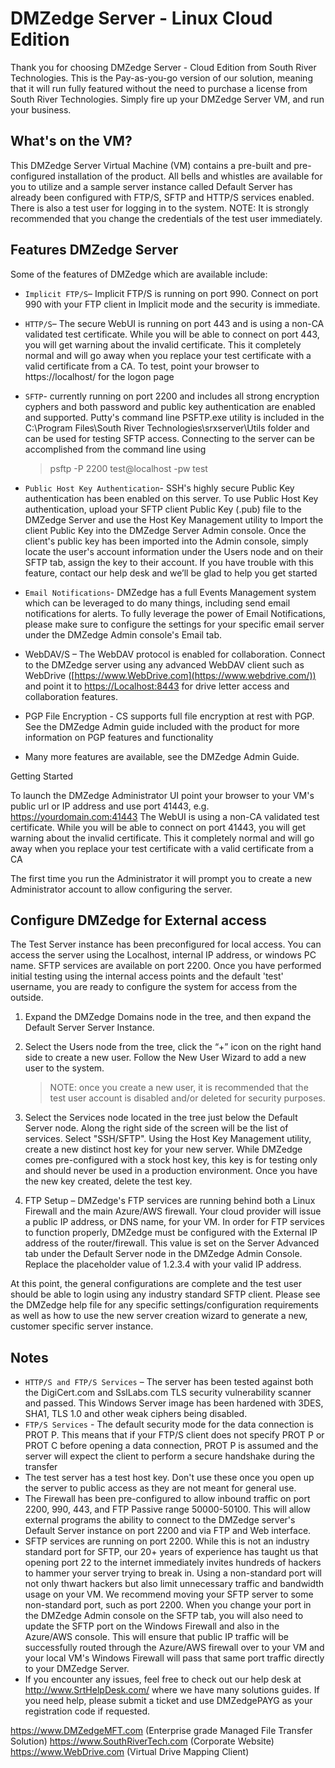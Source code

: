 # DMZedge Server - Linux Cloud Edition

Thank you for choosing DMZedge Server - Cloud Edition from South River Technologies. This is the Pay-as-you-go version of our solution, meaning that it will run fully featured without the need to purchase a license from South River Technologies. Simply fire up your DMZedge Server VM, and run your business.

## What's on the VM?

This DMZedge Server Virtual Machine (VM) contains a pre-built and pre-configured installation of the product. All bells and whistles are available for you to utilize and a sample server instance called Default Server has already been configured with FTP/S, SFTP and HTTP/S services enabled. There is also a test user for logging in to the system. NOTE: It is strongly recommended that you change the credentials of the test user immediately.

## Features DMZedge Server

Some of the features of DMZedge which are available include:

- `Implicit FTP/S`– Implicit FTP/S is running on port 990. Connect on port 990 with your FTP client in Implicit mode and the security is immediate.
- `HTTP/S`– The secure WebUI is running on port 443 and is using a non-CA validated test certificate. While you will be able to connect on port 443, you will get warning about the invalid certificate. This it completely normal and will go away when you replace your test certificate with a valid certificate from a CA. To test, point your browser to https://localhost/ for the logon page
- `SFTP`- currently running on port 2200 and includes all strong encryption cyphers and both password and public key authentication are enabled and supported. Putty's command line PSFTP.exe utility is included in the C:\Program Files\South River Technologies\srxserver\Utils folder and can be used for testing SFTP access. Connecting to the server can be accomplished from the command line using

  > psftp -P 2200 test@localhost -pw test
  >
- `Public Host Key Authentication`- SSH's highly secure Public Key authentication has been enabled on this server. To use Public Host Key authentication, upload your SFTP client Public Key (.pub) file to the DMZedge Server and use the Host Key Management utility to Import the client Public Key into the DMZedge Server Admin console. Once the client's public key has been imported into the Admin console, simply locate the user's account information under the Users node and on their SFTP tab, assign the key to their account. If you have trouble with this feature, contact our help desk and we’ll be glad to help you get started
- `Email Notifications`- DMZedge has a full Events Management system which can be leveraged to do many things, including send email notifications for alerts. To fully leverage the power of Email Notifications, please make sure to configure the settings for your specific email server under the DMZedge Admin console's Email tab.
- WebDAV/S – The WebDAV protocol is enabled for collaboration. Connect to the
  DMZedge server using any advanced WebDAV client such as WebDrive ([https://www.WebDrive.com](https://www.webdrive.com/))
  and point it to [https://Localhost:8443](https://localhost:8443/)
  for drive letter access and collaboration features.
- PGP File Encryption - CS supports full file encryption at rest with PGP. See the DMZedge Admin guide included with the product for more information
  on PGP features and functionality
- Many more features are available, see the DMZedge Admin Guide.

Getting Started

To launch the DMZedge Administrator UI point your browser to your VM's public url or IP address and use port 41443, e.g. https://yourdomain.com:41443 The WebUI is using a non-CA validated test certificate. While you will be able to connect on port 41443, you will get warning about the invalid certificate. This it completely normal and will go away when you replace your test certificate with a valid certificate from a CA

The first time you run the Administrator it will prompt you to create a new Administrator account to allow configuring the server.

## Configure DMZedge for External access

The Test Server instance has been preconfigured for local access. You can access the server using the Localhost, internal IP address, or windows PC name. SFTP services are available on port 2200. Once you have performed initial testing using the internal access points and the default 'test' username, you are ready to configure the system for access from the outside.

1. Expand the DMZedge Domains node in the tree, and then expand the Default Server Server Instance.
2. Select the Users node from the tree, click the “+” icon on the right hand side to create a new user. Follow the New User Wizard to add a new user to the system.

   > NOTE: once you create a new user, it is recommended that the test user account is disabled and/or deleted for security purposes.
   >
3. Select the Services node located in the tree just below the Default Server node. Along the right side of the screen will be the list of services. Select "SSH/SFTP". Using the Host Key Management utility, create a new distinct host key for your new server. While DMZedge comes pre-configured with a stock host key, this key is for testing only and should never be used in a production environment. Once you have the new key created, delete the test key.
4. FTP Setup – DMZedge's FTP services are running behind both a Linux Firewall and the main Azure/AWS firewall. Your cloud provider will issue a public IP address, or DNS name, for your VM. In order for FTP services to function properly, DMZedge must be configured with the External IP address of the router/firewall. This value is set on the Server Advanced tab under the Default Server node in the DMZedge Admin Console. Replace the placeholder value of 1.2.3.4 with your valid IP address.

At this point, the general configurations are complete and the test user should be able to login using any industry standard SFTP client.  Please see the DMZedge help file for any specific settings/configuration requirements as well as how to use the new server creation wizard to generate a new, customer specific server instance.

## Notes

- `HTTP/S and FTP/S Services` – The server has been tested against both the DigiCert.com and SslLabs.com TLS security vulnerability scanner and passed. This Windows Server image has been hardened with 3DES, SHA1, TLS 1.0 and other weak ciphers being disabled.
- `FTP/S Services` - The default security mode for the data connection is PROT P. This means that if your FTP/S client does not specify PROT P or PROT C before opening a data connection, PROT P is assumed and the server will expect the client to perform a secure handshake during the transfer
- The test server has a test host key. Don't use these once you open up the server to public access as they are not meant for general use.
- The Firewall has been pre-configured to allow inbound traffic on port 2200, 990, 443, and FTP Passive range 50000-50100. This will allow external programs the ability to connect to the DMZedge server's Default Server instance on port 2200 and via FTP and Web interface.
- SFTP services are running on port 2200. While this is not an industry standard port for SFTP, our 20+ years of experience has taught us that opening port 22 to the internet immediately invites hundreds of hackers to hammer your server trying to break in. Using a non-standard port will not only thwart hackers but also limit unnecessary traffic and bandwidth usage on your VM. We recommend moving your SFTP server to some non-standard port, such as port 2200. When you change your port in the DMZedge Admin console on the SFTP tab, you will also need to update the SFTP port on the Windows Firewall and also in the Azure/AWS console. This will ensure that public IP traffic will be successfully routed through the Azure/AWS firewall over to your VM and your local VM's Windows Firewall will pass that same port traffic directly to your DMZedge Server.
- If you encounter any issues, feel free to check out our help desk at http://www.SrtHelpDesk.com/ where we have many solutions guides. If you need help, please submit a ticket and use DMZedgePAYG as your registration code if requested.

https://www.DMZedgeMFT.com (Enterprise grade Managed File Transfer Solution)
https://www.SouthRiverTech.com (Corporate Website)
https://www.WebDrive.com (Virtual Drive Mapping Client)
